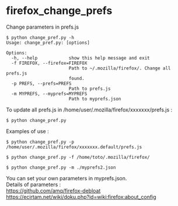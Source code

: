 # firefox_change_prefs
Change parameters in prefs.js

```
$ python change_pref.py -h
Usage: change_pref.py: [options]

Options:
  -h, --help            show this help message and exit
  -f FIREFOX, --firefox=FIREFOX
                        Path to ~/.mozilla/firefox/. Change all prefs.js
                        found.
  -p PREFS, --prefs=PREFS
                        Path to prefs.js
  -m MYPREFS, --myprefs=MYPREFS
                        Path to myprefs.json
```
  
To update all prefs.js in /home/user/.mozilla/firefox/xxxxxxx/prefs.js :  
```
$ python change_pref.py
```
  
Examples of use :
```
$ python change_pref.py -p /home/user/.mozilla/firefox/xxxxxxx.default/prefs.js
```
  
```
$ python change_pref.py -f /home/toto/.mozilla/firefox/
```
  
```
$ python change_pref.py -m ./myprefs2.json
```
  

You can set your own parameters in myprefs.json.  
Details of parameters :  
https://github.com/amq/firefox-debloat  
https://ecirtam.net/wiki/doku.php?id=wiki:firefox:about_config  

